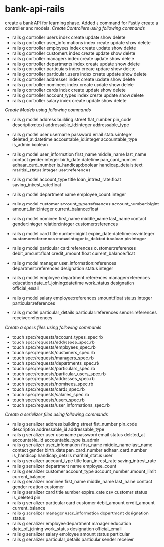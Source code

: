 # bank-api-rails
create a bank API for learning phase.
Added a command for Fastly create a controller and models.
*Create Controllers using following commands*
- rails g controller users index create update show delete
- rails g controller user_informations index create update show delete
- rails g controller employees index create update show delete
- rails g controller customers index create update show delete
- rails g controller managers index create update show delete
- rails g controller departments index create update show delete
- rails g controller particulars index create update show delete
- rails g controller particular_users index create update show delete
- rails g controller addresses index create update show delete
- rails g controller nominees index create update show delete
- rails g controller cards index create update show delete
- rails g controller account_types index create update show delete
- rails g controller salary index create update show delete

*Create Models using following commands*

- rails g model address building street flat_number pin_code description:text addressable_id:integer addressable_type

- rails g model user username password email status:integer deleted_at:datetime accountable_id:integer accountable_type is_admin:boolean

- rails g model user_information first_name middle_name last_name contact gender:integer birth_date:datetime pan_card_number adhaar_card_number is_handicap:boolean handicap_details:text  maritial_status:integer user:references

- rails g model account_type title loan_intrest_rate:float saving_intrest_rate:float
- rails g model department name employee_count:integer

- rails g model customer account_type:references account_number:bigint amount_limit:integer current_balance:float
- rails g model nominee first_name middle_name last_name contact gender:integer relation:integer customer:references

- rails g model card title number:bigint expire_date:datetime csv:integer customer:references status:integer is_deleted:boolean pin:integer
- rails g model particular card:references customer:references debit_amount:float credit_amount:float current_balance:float
- rails g model manager user_information:references department:references designation status:integer
- rails g model employee department:references manager:references education date_of_joining:datetime work_status designation official_email
- rails g model salary employee:references amount:float status:integer particular:references
- rails g model particular_details particular:references sender:references receiver:references

*Create a specs files using following commands*
- touch spec/requests/account_types_spec.rb
- touch spec/requests/addresses_spec.rb
- touch spec/requests/employees_spec.rb
- touch spec/requests/customers_spec.rb
- touch spec/requests/managers_spec.rb
- touch spec/requests/departments_spec.rb
- touch spec/requests/particulars_spec.rb
- touch spec/requests/particular_users_spec.rb
- touch spec/requests/addresses_spec.rb
- touch spec/requests/nominees_spec.rb
- touch spec/requests/cards_spec.rb
- touch spec/requests/salaries_spec.rb
- touch spec/requests/users_spec.rb
- touch spec/requests/user_informations_spec.rb

*Create a serializer files using following commands*
- rails g serializer address building street flat_number pin_code description addressable_id addressable_type
- rails g serializer user username password email status deleted_at accountable_id accountable_type is_admin
- rails g serializer user_information first_name middle_name last_name contact gender birth_date pan_card_number adhaar_card_number is_handicap handicap_details  maritial_status user
- rails g serializer account_type title loan_intrest_rate saving_intrest_rate
- rails g serializer department name employee_count
- rails g serializer customer account_type account_number amount_limit current_balance
- rails g serializer nominee first_name middle_name last_name contact gender relation customer
- rails g serializer card title number expire_date csv customer status is_deleted pin
- rails g serializer particular card customer debit_amount credit_amount current_balance
- rails g serializer manager user_information department designation status
- rails g serializer employee department manager education date_of_joining work_status designation official_email
- rails g serializer salary employee amount status particular
- rails g serializer particular_details particular sender receiver
